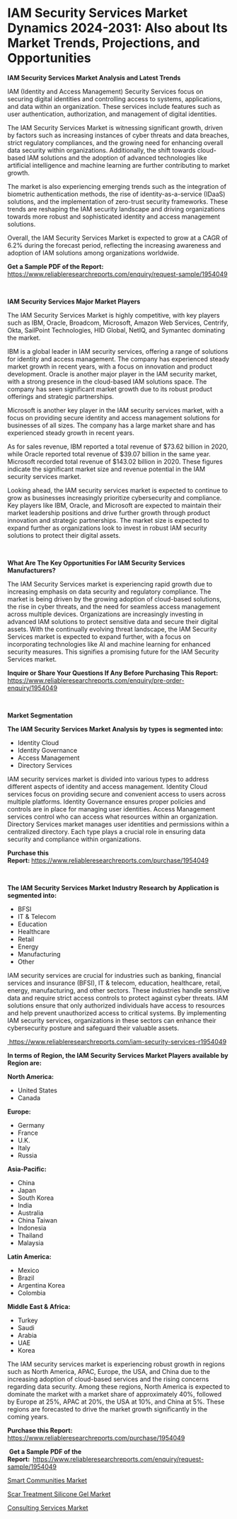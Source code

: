 <p><h1>IAM Security Services Market Dynamics 2024-2031: Also about Its Market Trends, Projections, and Opportunities</h1></p><p><strong>IAM Security Services Market Analysis and Latest Trends</strong></p>
<p><p>IAM (Identity and Access Management) Security Services focus on securing digital identities and controlling access to systems, applications, and data within an organization. These services include features such as user authentication, authorization, and management of digital identities.</p><p>The IAM Security Services Market is witnessing significant growth, driven by factors such as increasing instances of cyber threats and data breaches, strict regulatory compliances, and the growing need for enhancing overall data security within organizations. Additionally, the shift towards cloud-based IAM solutions and the adoption of advanced technologies like artificial intelligence and machine learning are further contributing to market growth.</p><p>The market is also experiencing emerging trends such as the integration of biometric authentication methods, the rise of identity-as-a-service (IDaaS) solutions, and the implementation of zero-trust security frameworks. These trends are reshaping the IAM security landscape and driving organizations towards more robust and sophisticated identity and access management solutions.</p><p>Overall, the IAM Security Services Market is expected to grow at a CAGR of 6.2% during the forecast period, reflecting the increasing awareness and adoption of IAM solutions among organizations worldwide.</p></p>
<p><strong>Get a Sample PDF of the Report:&nbsp;</strong> <a href="https://www.reliableresearchreports.com/enquiry/request-sample/1954049">https://www.reliableresearchreports.com/enquiry/request-sample/1954049</a></p>
<p>&nbsp;</p>
<p><strong>IAM Security Services Major Market Players</strong></p>
<p><p>The IAM Security Services Market is highly competitive, with key players such as IBM, Oracle, Broadcom, Microsoft, Amazon Web Services, Centrify, Okta, SailPoint Technologies, HID Global, NetIQ, and Symantec dominating the market. </p><p>IBM is a global leader in IAM security services, offering a range of solutions for identity and access management. The company has experienced steady market growth in recent years, with a focus on innovation and product development. Oracle is another major player in the IAM security market, with a strong presence in the cloud-based IAM solutions space. The company has seen significant market growth due to its robust product offerings and strategic partnerships.</p><p>Microsoft is another key player in the IAM security services market, with a focus on providing secure identity and access management solutions for businesses of all sizes. The company has a large market share and has experienced steady growth in recent years. </p><p>As for sales revenue, IBM reported a total revenue of $73.62 billion in 2020, while Oracle reported total revenue of $39.07 billion in the same year. Microsoft recorded total revenue of $143.02 billion in 2020. These figures indicate the significant market size and revenue potential in the IAM security services market.</p><p>Looking ahead, the IAM security services market is expected to continue to grow as businesses increasingly prioritize cybersecurity and compliance. Key players like IBM, Oracle, and Microsoft are expected to maintain their market leadership positions and drive further growth through product innovation and strategic partnerships. The market size is expected to expand further as organizations look to invest in robust IAM security solutions to protect their digital assets.</p></p>
<p>&nbsp;</p>
<p><strong>What Are The Key Opportunities For IAM Security Services Manufacturers?</strong></p>
<p><p>The IAM Security Services market is experiencing rapid growth due to increasing emphasis on data security and regulatory compliance. The market is being driven by the growing adoption of cloud-based solutions, the rise in cyber threats, and the need for seamless access management across multiple devices. Organizations are increasingly investing in advanced IAM solutions to protect sensitive data and secure their digital assets. With the continually evolving threat landscape, the IAM Security Services market is expected to expand further, with a focus on incorporating technologies like AI and machine learning for enhanced security measures. This signifies a promising future for the IAM Security Services market.</p></p>
<p><strong>Inquire or Share Your Questions If Any Before Purchasing This Report:</strong> <a href="https://www.reliableresearchreports.com/enquiry/pre-order-enquiry/1954049">https://www.reliableresearchreports.com/enquiry/pre-order-enquiry/1954049</a></p>
<p>&nbsp;</p>
<p><strong>Market Segmentation</strong></p>
<p><strong>The IAM Security Services Market Analysis by types is segmented into:</strong></p>
<p><ul><li>Identity Cloud</li><li>Identity Governance</li><li>Access Management</li><li>Directory Services</li></ul></p>
<p><p>IAM security services market is divided into various types to address different aspects of identity and access management. Identity Cloud services focus on providing secure and convenient access to users across multiple platforms. Identity Governance ensures proper policies and controls are in place for managing user identities. Access Management services control who can access what resources within an organization. Directory Services market manages user identities and permissions within a centralized directory. Each type plays a crucial role in ensuring data security and compliance within organizations.</p></p>
<p><strong>Purchase this Report:&nbsp;</strong><a href="https://www.reliableresearchreports.com/purchase/1954049">https://www.reliableresearchreports.com/purchase/1954049</a></p>
<p>&nbsp;</p>
<p><strong>The IAM Security Services Market Industry Research by Application is segmented into:</strong></p>
<p><ul><li>BFSI</li><li>IT & Telecom</li><li>Education</li><li>Healthcare</li><li>Retail</li><li>Energy</li><li>Manufacturing</li><li>Other</li></ul></p>
<p><p>IAM security services are crucial for industries such as banking, financial services and insurance (BFSI), IT & telecom, education, healthcare, retail, energy, manufacturing, and other sectors. These industries handle sensitive data and require strict access controls to protect against cyber threats. IAM solutions ensure that only authorized individuals have access to resources and help prevent unauthorized access to critical systems. By implementing IAM security services, organizations in these sectors can enhance their cybersecurity posture and safeguard their valuable assets.</p></p>
<p><a href="https://www.reliableresearchreports.com/iam-security-services-r1954049">&nbsp;https://www.reliableresearchreports.com/iam-security-services-r1954049</a></p>
<p><strong>In terms of Region, the IAM Security Services Market Players available by Region are:</strong></p>
<p>
    <p> <strong> North America: </strong>
        <ul>
            <li>United States</li>
            <li>Canada</li>
        </ul>
        </p> 
    <p> <strong> Europe: </strong>
        <ul>
            <li>Germany</li>
            <li>France</li>
            <li>U.K.</li>
            <li>Italy</li>
            <li>Russia</li>
        </ul>
        </p> 
    <p> <strong> Asia-Pacific: </strong>
        <ul>
            <li>China</li>
            <li>Japan</li>
            <li>South Korea</li>
            <li>India</li>
            <li>Australia</li>
            <li>China Taiwan</li>
            <li>Indonesia</li>
            <li>Thailand</li>
            <li>Malaysia</li>
        </ul>
        </p> 
    <p> <strong> Latin America: </strong>
        <ul>
            <li>Mexico</li>
            <li>Brazil</li>
            <li>Argentina Korea</li>
            <li>Colombia</li>
        </ul>
        </p> 
    <p> <strong> Middle East & Africa: </strong>
        <ul>
            <li>Turkey</li>
            <li>Saudi</li>
            <li>Arabia</li>
            <li>UAE</li>
            <li>Korea</li>
        </ul>
    </p>
    </p>
<p><p>The IAM security services market is experiencing robust growth in regions such as North America, APAC, Europe, the USA, and China due to the increasing adoption of cloud-based services and the rising concerns regarding data security. Among these regions, North America is expected to dominate the market with a market share of approximately 40%, followed by Europe at 25%, APAC at 20%, the USA at 10%, and China at 5%. These regions are forecasted to drive the market growth significantly in the coming years.</p></p>
<p><strong>Purchase this Report: </strong><a href="https://www.reliableresearchreports.com/purchase/1954049">https://www.reliableresearchreports.com/purchase/1954049</a></p>
<p>&nbsp;<strong>Get a Sample PDF of the Report:&nbsp;&nbsp;</strong><a href="https://www.reliableresearchreports.com/enquiry/request-sample/1954049">https://www.reliableresearchreports.com/enquiry/request-sample/1954049</a></p>
<p><strong></strong></p>
<p><p><a href="https://github.com/juancolorado15/Market-Research-Report-List-3/blob/main/smart-communities-market.md">Smart Communities Market</a></p><p><a href="https://view.publitas.com/reportprime-1/scar-treatment-silicone-gel-market-size-is-growing-at-cagr-of-4-5-and-this-report-covers-analysis-by-type-application-growth-and-forecast-2024-2031/">Scar Treatment Silicone Gel Market</a></p><p><a href="https://github.com/mahnoor2003/Market-Research-Report-List-5/blob/main/consulting-services-market.md">Consulting Services Market</a></p></p>
